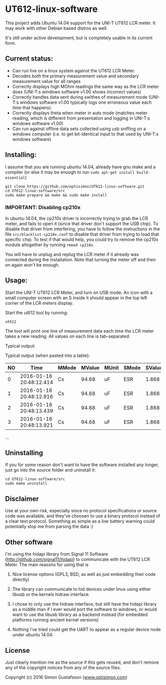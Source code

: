 # UT612-linux-software
This project adds Ubuntu 14.04 support for the UNI-T UT612 LCR meter.
It may work with other Debian based distros as well.

It's still under active development, but is completely usable in its
current form.


## Current status:

 - Can run live on a linux system against the UT612 LCR Meter.
 - Decodes both the primary measurement value and secondary measurement
   value for all ranges
 - Correctly displays high MOhm readings the same way as the LCR meter
   does (UNI-T:s windows software v1.00 shows incorrect values)
 - Correctly handles data sent during swithes of measurement mode
   (UNI-T:s windows software v1.00 typically logs one erroneous value each
   time that happens).
 - Correctly displays theta when meter in auto mode (matches meter reading,
   which is different from presentation and logging in UNI-T:s windows
   software v1.00)
 - Can run against offline data sets collected using usb sniffing on a
   windows computer (i.e. to get bit-identical input to that used by
   UNI-T:s windows software)


## Installing:

I assume that you are running ubuntu 14.04, already have gnu make and
a compiler (or else it may be enough to run `sudo apt-get install build-essential`)

```
git clone https://github.com/optisimon/UT612-linux-software.git
cd UT612-linux-software/src
sudo make prepare && make && sudo make install
```

### IMPORTANT: Disabling cp210x

In ubuntu 14.04, the cp210x driver is incorrectly trying to grab the LCR
meter, and fails to open it (since that driver don't support the USB chip).
To disable that driver from interfering, you have to follow the instructions
in the file `src/blacklist-cp210x.conf` to disable that driver from trying to
load that specific chip. To test if that would help, you could try to remove
the cp210x module altogether by running `rmmod cp210x`.

You will have to unplug and replug the LCR meter if it already was
connected during the installation. Note that turning the meter off and
then on again won't be enough.


## Usage:

Start the UNI-T UT612 LCR Meter, and turn on USB mode.
An icon with a small computer screen with an S inside it should appear
in the top left corner of the LCR meters display.

Start the ut612 tool by running:
```
ut612
```

The tool will print one line of measurement data each time the LCR meter
takes a new reading. All values on each line is tab-separated.

Typical output:

Typical output (when pasted into a table):

NO | Time | MMode | MValue | MUnit | SMode | SValue | SUnit | Freq
--- | ---- | ----- | ------ | ----- | ----- | ------ | ----- | ----
0 | 2016-01-16 20:48:12.414 | Cs | 94.68 | uF | ESR | 1.868 | Ohm | 1KHz
1 | 2016-01-16 20:48:12.916 | Cs | 94.68 | uF | ESR | 1.868 | Ohm | 1KHz
2 | 2016-01-16 20:48:13.439 | Cs | 94.68 | uF | ESR | 1.868 | Ohm | 1KHz
3 | 2016-01-16 20:48:13.921 | Cs | 94.68 | uF | ESR | 1.868 | Ohm | 1KHz
...


## Uninstalling

If you for some reason don't want to have the software installed any longer,
just go into the source folder and uninstall it:

```
cd UT612-linux-software/src
sudo make uninstall
```


## Disclaimer

Use at your own risk, especially since no protocol specifications or
source code was available, and they've choosen to use a binary protocol
instead of a clear text protocol. Something as simple as a low battery warning
could potentially stop me from parsing the data :)


## Other software
I'm using the hidapi library from Signal 11 Software (http://github.com/signal11/hidapi)
to communicate with the UT612 LCR Meter. The main reasons for using that is

1) Nice license options (GPL3, BSD, as well as just embedding their code directly)

2) The library can communicate to hid devices under linux using either libusb or the
   kernels hidraw interface.

3) I chose to only use the hidraw interface, but still have the hidapi library as a
   middle man if I ever would port the software to windows, or would want to use the
   libusb library as a backend instead (for embedded platforms running ancient kernel
   versions)

4) Nothing I've tried could get the UART to appear as a regular device node under
   ubuntu 14.04.


## License

Just clearly mention me as the source if this gets reused, and
don't remove any of the copyright notices from any of the source files.

Copyright (c) 2016 Simon Gustafsson (www.optisimon.com)

